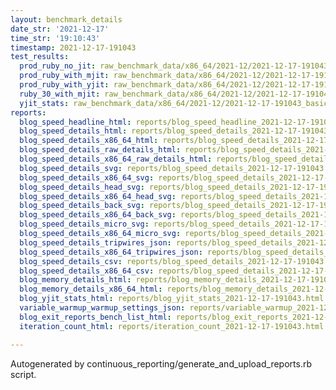 ```yaml
---
layout: benchmark_details
date_str: '2021-12-17'
time_str: '19:10:43'
timestamp: 2021-12-17-191043
test_results:
  prod_ruby_no_jit: raw_benchmark_data/x86_64/2021-12/2021-12-17-191043_basic_benchmark_prod_ruby_no_jit.json
  prod_ruby_with_mjit: raw_benchmark_data/x86_64/2021-12/2021-12-17-191043_basic_benchmark_prod_ruby_with_mjit.json
  prod_ruby_with_yjit: raw_benchmark_data/x86_64/2021-12/2021-12-17-191043_basic_benchmark_prod_ruby_with_yjit.json
  ruby_30_with_mjit: raw_benchmark_data/x86_64/2021-12/2021-12-17-191043_basic_benchmark_ruby_30_with_mjit.json
  yjit_stats: raw_benchmark_data/x86_64/2021-12/2021-12-17-191043_basic_benchmark_yjit_stats.json
reports:
  blog_speed_headline_html: reports/blog_speed_headline_2021-12-17-191043.html
  blog_speed_details_html: reports/blog_speed_details_2021-12-17-191043.html
  blog_speed_details_x86_64_html: reports/blog_speed_details_2021-12-17-191043.x86_64.html
  blog_speed_details_raw_details_html: reports/blog_speed_details_2021-12-17-191043.raw_details.html
  blog_speed_details_x86_64_raw_details_html: reports/blog_speed_details_2021-12-17-191043.x86_64.raw_details.html
  blog_speed_details_svg: reports/blog_speed_details_2021-12-17-191043.svg
  blog_speed_details_x86_64_svg: reports/blog_speed_details_2021-12-17-191043.x86_64.svg
  blog_speed_details_head_svg: reports/blog_speed_details_2021-12-17-191043.head.svg
  blog_speed_details_x86_64_head_svg: reports/blog_speed_details_2021-12-17-191043.x86_64.head.svg
  blog_speed_details_back_svg: reports/blog_speed_details_2021-12-17-191043.back.svg
  blog_speed_details_x86_64_back_svg: reports/blog_speed_details_2021-12-17-191043.x86_64.back.svg
  blog_speed_details_micro_svg: reports/blog_speed_details_2021-12-17-191043.micro.svg
  blog_speed_details_x86_64_micro_svg: reports/blog_speed_details_2021-12-17-191043.x86_64.micro.svg
  blog_speed_details_tripwires_json: reports/blog_speed_details_2021-12-17-191043.tripwires.json
  blog_speed_details_x86_64_tripwires_json: reports/blog_speed_details_2021-12-17-191043.x86_64.tripwires.json
  blog_speed_details_csv: reports/blog_speed_details_2021-12-17-191043.csv
  blog_speed_details_x86_64_csv: reports/blog_speed_details_2021-12-17-191043.x86_64.csv
  blog_memory_details_html: reports/blog_memory_details_2021-12-17-191043.html
  blog_memory_details_x86_64_html: reports/blog_memory_details_2021-12-17-191043.x86_64.html
  blog_yjit_stats_html: reports/blog_yjit_stats_2021-12-17-191043.html
  variable_warmup_warmup_settings_json: reports/variable_warmup_2021-12-17-191043.warmup_settings.json
  blog_exit_reports_bench_list_html: reports/blog_exit_reports_2021-12-17-191043.bench_list.html
  iteration_count_html: reports/iteration_count_2021-12-17-191043.html

---
```

Autogenerated by continuous_reporting/generate_and_upload_reports.rb script.

